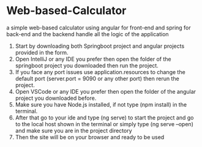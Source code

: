# Web-based-Calculator
a simple web-based calculator using angular for front-end and spring for back-end and the backend handle all the logic of the application

1. Start by downloading both Springboot project and
angular projects provided in the form. 
2. Open IntelliJ or any IDE you prefer then open the
folder of the springboot project you downloaded
then run the project. 
3. If you face any port issues use application.resources
to change the default port (server.port = 9090 or any
other port) then rerun the project. 
4. Open VSCode or any IDE you prefer then open the
folder of the angular project you downloaded
before. 
5. Make sure you have Node.js installed, if not type
(npm install) in the terminal. 
6. After that go to your ide and type (ng serve) to start
the project and go to the local host shown in the
terminal or simply type (ng serve –open) and make
sure you are in the project directory 
7. Then the site will be on your browser and ready to
be used
